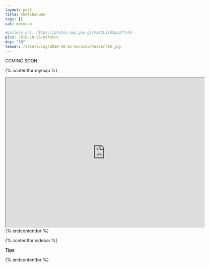 ```yaml
---
layout: post
title: Chefchaouen 
tags: []
cat: morocco

#gallery_url: https://photos.app.goo.gl/P2KCLi1dtEpqfT54A
pics: 2018-10-25-morocco
day: "10"
teaser: /assets/img/2018-10-25-morocco/teaser/10.jpg
---
```


COMING SOON

{% contentfor mymap %}
<iframe src="https://www.google.com/maps/d/embed?mid=1Lmwzf0F3b3ic0P1oS22JnqXV0DlnrQtC&ehbc=2E312F" width="640" height="480"></iframe>
{% endcontentfor %}

{% contentfor sidebar %}

**Tips**

{% endcontentfor %}